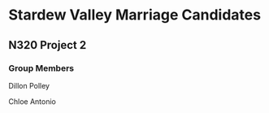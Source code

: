 # Stardew Valley Marriage Candidates

## N320 Project 2

### Group Members

Dillon Polley 

Chloe Antonio
